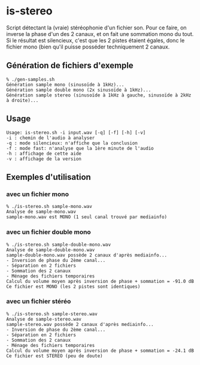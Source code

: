 # is-stereo

Script détectant la (vraie) stéréophonie d'un fichier son. Pour ce faire, on inverse la phase d'un des 2 canaux, et on fait une sommation mono du tout. Si le résultat est silencieux, c'est que les 2 pistes étaient égales, donc le fichier mono (bien qu'il puisse posséder techniquement 2 canaux.

## Génération de fichiers d'exemple

```
% ./gen-samples.sh
Génération sample mono (sinusoïde à 1kHz)...
Génération sample double mono (2x sinusoïde à 1kHz)...
Génération sample stereo (sinusoïde à 1kHz à gauche, sinusoïde à 2kHz à droite)...
```

## Usage

```
Usage: is-stereo.sh -i input.wav [-q] [-f] [-h] [-v]
-i : chemin de l'audio à analyser
-q : mode silencieux: n'affiche que la conclusion
-f : mode fast: n'analyse que la 1ère minute de l'audio
-h : affichage de cette aide
-v : affichage de la version
```

## Exemples d'utilisation

### avec un fichier mono

```
% ./is-stereo.sh sample-mono.wav 
Analyse de sample-mono.wav
sample-mono.wav est MONO (1 seul canal trouvé par mediainfo)
```

### avec un fichier double mono

```
% ./is-stereo.sh sample-double-mono.wav 
Analyse de sample-double-mono.wav
sample-double-mono.wav possède 2 canaux d'après mediainfo...
- Inversion de phase du 2ème canal...
- Séparation en 2 fichiers
- Sommation des 2 canaux
- Ménage des fichiers temporaires
Calcul du volume moyen après inversion de phase + sommation = -91.0 dB
Ce fichier est MONO (les 2 pistes sont identiques)
```

### avec un fichier stéréo

```
% ./is-stereo.sh sample-stereo.wav     
Analyse de sample-stereo.wav
sample-stereo.wav possède 2 canaux d'après mediainfo...
- Inversion de phase du 2ème canal...
- Séparation en 2 fichiers
- Sommation des 2 canaux
- Ménage des fichiers temporaires
Calcul du volume moyen après inversion de phase + sommation = -24.1 dB
Ce fichier est STEREO (peu de doute)
```
